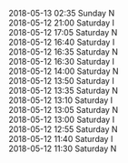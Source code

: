 2018-05-13 02:35 Sunday  N  
2018-05-12 21:00 Saturday  I  
2018-05-12 17:05 Saturday  N  
2018-05-12 16:40 Saturday  I  
2018-05-12 16:35 Saturday  N  
2018-05-12 16:30 Saturday  I  
2018-05-12 14:00 Saturday  N  
2018-05-12 13:50 Saturday  I  
2018-05-12 13:35 Saturday  N  
2018-05-12 13:10 Saturday  I  
2018-05-12 13:05 Saturday  N  
2018-05-12 13:00 Saturday  I  
2018-05-12 12:55 Saturday  N  
2018-05-12 11:40 Saturday  I  
2018-05-12 11:30 Saturday  N  
